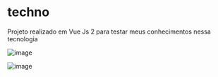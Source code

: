 # techno
Projeto realizado em Vue Js 2 para testar meus conhecimentos nessa tecnologia 

![image](https://user-images.githubusercontent.com/64177532/199239639-a2333638-6c0a-4c9f-9479-2e86a567197f.png)

![image](https://user-images.githubusercontent.com/64177532/199239846-138b44cc-57b7-44d6-9cc3-e6d9287ce12f.png)

